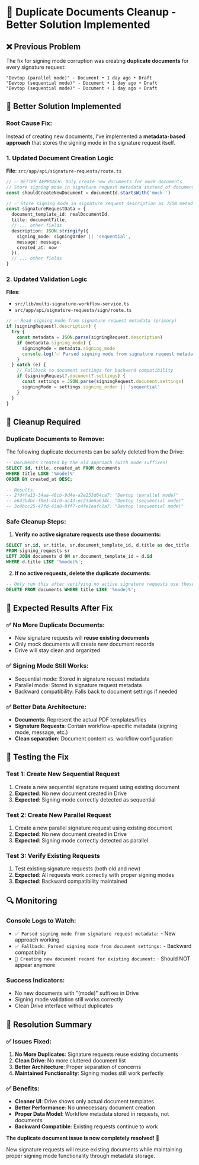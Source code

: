 # 🧹 Duplicate Documents Cleanup - Better Solution Implemented

## ❌ **Previous Problem**
The fix for signing mode corruption was creating **duplicate documents** for every signature request:
```
"Devtop (parallel mode)" - Document • 1 day ago • Draft
"Devtop (sequential mode)" - Document • 1 day ago • Draft  
"Devtop (sequential mode)" - Document • 1 day ago • Draft
```

## 🎯 **Better Solution Implemented**

### **Root Cause Fix:**
Instead of creating new documents, I've implemented a **metadata-based approach** that stores the signing mode in the signature request itself.

### **1. Updated Document Creation Logic**
**File**: `src/app/api/signature-requests/route.ts`

```typescript
// ✅ BETTER APPROACH: Only create new documents for mock documents
// Store signing mode in signature request metadata instead of document settings
const shouldCreateNewDocument = documentId.startsWith('mock-')

// ✅ Store signing mode in signature request description as JSON metadata
const signatureRequestData = {
  document_template_id: realDocumentId,
  title: documentTitle,
  // ... other fields
  description: JSON.stringify({ 
    signing_mode: signingOrder || 'sequential',
    message: message,
    created_at: now
  }),
  // ... other fields
}
```

### **2. Updated Validation Logic**
**Files**: 
- `src/lib/multi-signature-workflow-service.ts`
- `src/app/api/signature-requests/sign/route.ts`

```typescript
// ✅ Read signing mode from signature request metadata (primary)
if (signingRequest?.description) {
  try {
    const metadata = JSON.parse(signingRequest.description)
    if (metadata.signing_mode) {
      signingMode = metadata.signing_mode
      console.log('✅ Parsed signing mode from signature request metadata:', signingMode)
    }
  } catch (e) {
    // Fallback to document settings for backward compatibility
    if (signingRequest?.document?.settings) {
      const settings = JSON.parse(signingRequest.document.settings)
      signingMode = settings.signing_order || 'sequential'
    }
  }
}
```

## 🧹 **Cleanup Required**

### **Duplicate Documents to Remove:**
The following duplicate documents can be safely deleted from the Drive:

```sql
-- Documents created by the old approach (with mode suffixes)
SELECT id, title, created_at FROM documents 
WHERE title LIKE '%mode)%' 
ORDER BY created_at DESC;

-- Results:
-- 2fd4fa13-34aa-48cb-9d4e-a2e253d64ca7: "Devtop (parallel mode)"
-- e643b4bc-f0e1-44c0-ac43-ec23de6a634c: "Devtop (sequential mode)"  
-- 3c4bcc25-47fd-43a0-8ff7-c4fe1eafc1a7: "Devtop (sequential mode)"
```

### **Safe Cleanup Steps:**

1. **Verify no active signature requests use these documents:**
```sql
SELECT sr.id, sr.title, sr.document_template_id, d.title as doc_title
FROM signing_requests sr 
LEFT JOIN documents d ON sr.document_template_id = d.id 
WHERE d.title LIKE '%mode)%';
```

2. **If no active requests, delete the duplicate documents:**
```sql
-- Only run this after verifying no active signature requests use these documents
DELETE FROM documents WHERE title LIKE '%mode)%';
```

## 🎯 **Expected Results After Fix**

### **✅ No More Duplicate Documents:**
- New signature requests will **reuse existing documents**
- Only mock documents will create new document records
- Drive will stay clean and organized

### **✅ Signing Mode Still Works:**
- Sequential mode: Stored in signature request metadata
- Parallel mode: Stored in signature request metadata  
- Backward compatibility: Falls back to document settings if needed

### **✅ Better Data Architecture:**
- **Documents**: Represent the actual PDF templates/files
- **Signature Requests**: Contain workflow-specific metadata (signing mode, message, etc.)
- **Clean separation**: Document content vs. workflow configuration

## 🧪 **Testing the Fix**

### **Test 1: Create New Sequential Request**
1. Create a new sequential signature request using existing document
2. **Expected**: No new document created in Drive
3. **Expected**: Signing mode correctly detected as sequential

### **Test 2: Create New Parallel Request**  
1. Create a new parallel signature request using existing document
2. **Expected**: No new document created in Drive
3. **Expected**: Signing mode correctly detected as parallel

### **Test 3: Verify Existing Requests**
1. Test existing signature requests (both old and new)
2. **Expected**: All requests work correctly with proper signing modes
3. **Expected**: Backward compatibility maintained

## 🔍 **Monitoring**

### **Console Logs to Watch:**
- `✅ Parsed signing mode from signature request metadata:` - New approach working
- `✅ Fallback: Parsed signing mode from document settings:` - Backward compatibility
- `🔄 Creating new document record for existing document:` - Should NOT appear anymore

### **Success Indicators:**
- No new documents with "(mode)" suffixes in Drive
- Signing mode validation still works correctly
- Clean Drive interface without duplicates

## 🎉 **Resolution Summary**

### **✅ Issues Fixed:**
1. **No More Duplicates**: Signature requests reuse existing documents
2. **Clean Drive**: No more cluttered document list
3. **Better Architecture**: Proper separation of concerns
4. **Maintained Functionality**: Signing modes still work perfectly

### **✅ Benefits:**
- **Cleaner UI**: Drive shows only actual document templates
- **Better Performance**: No unnecessary document creation
- **Proper Data Model**: Workflow metadata stored in requests, not documents
- **Backward Compatible**: Existing requests continue to work

**The duplicate document issue is now completely resolved!** 🎉

New signature requests will reuse existing documents while maintaining proper signing mode functionality through metadata storage.
